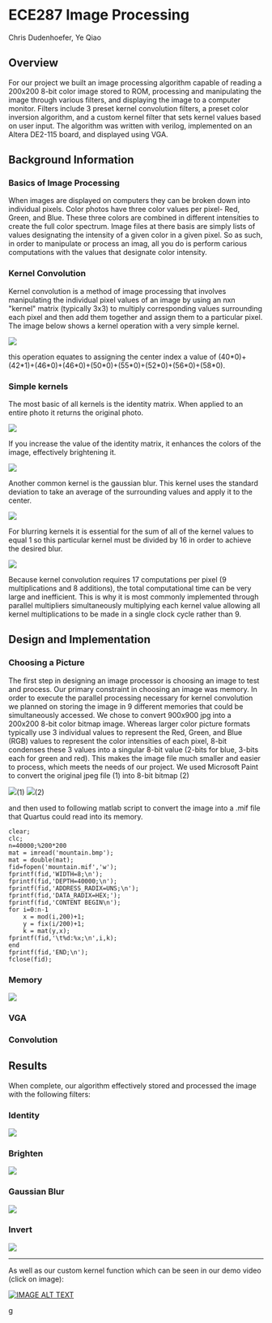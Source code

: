 # ECE287 Image Processing
Chris Dudenhoefer, Ye Qiao
## Overview
For our project we built an image processing algorithm capable of reading a 200x200 8-bit color image stored to ROM, processing and manipulating the image through various filters, and displaying the image to a computer monitor. Filters include 3 preset kernel convolution filters, a preset color inversion algorithm, and a custom kernel filter that sets kernel values based on user input. The algorithm was written with verilog, implemented on an Altera DE2-115 board, and displayed using VGA.

## Background Information
### Basics of Image Processing
When images are displayed on computers they can be broken down into individual pixels. Color photos have three color values per pixel- Red, Green, and Blue. These three colors are combined in different intensities to create the full color spectrum. Image files at there basis are simply lists of values designating the intensity of a given color in a given pixel. So as such, in order to manipulate or process an imag, all you do is perform carious computations with the values that designate color intensity. 

### Kernel Convolution
Kernel convolution is a method of image processing that involves manipulating the individual pixel values of an image by using an nxn "kernel" matrix (typically 3x3) to multiply corresponding values surrounding each pixel and then add them together and assign them to a particular pixel. The image below shows a kernel operation with a very simple kernel.

![](https://i.imgur.com/32VoQZ8.png)

this operation equates to assigning the center index a value of (40\*0)+(42\*1)+(46\*0)+(46\*0)+(50\*0)+(55\*0)+(52\*0)+(56\*0)+(58\*0). 
### Simple kernels
The most basic of all kernels is the identity matrix. When applied to an entire photo it returns the original photo. 

![](https://i.imgur.com/rjTJZwkb.png) 

If you increase the value of the identity matrix, it enhances the colors of the image, effectively brightening it. 

![](https://i.imgur.com/o5qWBwCb.png)

Another common kernel is the gaussian blur. This kernel uses the standard deviation to take an average of the surrounding values and apply it to the center.

![](https://i.imgur.com/zmoUxQNb.png)

For blurring kernels it is essential for the sum of all of the kernel values to equal 1 so this particular kernel must be divided by 16 in order to achieve the desired blur.

![](https://i.imgur.com/IOy28t6b.png)

Because kernel convolution requires 17 computations per pixel (9 multiplications and 8 additions), the total computational time can be very large and inefficient. This is why it is most commonly implemented through parallel multipliers simultaneously multiplying each kernel value allowing all kernel multiplications to be made in a single clock cycle rather than 9. 

## Design and Implementation
### Choosing a Picture
The first step in designing an image processor is choosing an image to test and process. Our primary constraint in choosing an image was memory. In order to execute the parallel processing necessary for kernel convolution we planned on storing the image in 9 different memories that could be simultaneously accessed. We chose to convert 900x900 jpg into a 200x200 8-bit color bitmap image. Whereas larger color picture formats typically use 3 individual values to represent the Red, Green, and Blue (RGB) values to represent the color intensities of each pixel, 8-bit condenses these 3 values into a singular 8-bit value (2-bits for blue, 3-bits each for green and red). This makes the image file much smaller and easier to process, which meets the needs of our project. We used Microsoft Paint to convert the original jpeg file (1) into 8-bit bitmap (2)

![](https://i.imgur.com/f3bS062m.jpg)(1)
![](https://i.imgur.com/GhSHN8B.jpg)(2)

and then used to following matlab script to convert the image into a .mif file that Quartus could read into its memory.

    clear;  
    clc;  
    n=40000;%200*200  
    mat = imread('mountain.bmp');
    mat = double(mat);
    fid=fopen('mountain.mif','w');
    fprintf(fid,'WIDTH=8;\n');
    fprintf(fid,'DEPTH=40000;\n');
    fprintf(fid,'ADDRESS_RADIX=UNS;\n'); 
    fprintf(fid,'DATA_RADIX=HEX;');  
    fprintf(fid,'CONTENT BEGIN\n');
    for i=0:n-1  
        x = mod(i,200)+1;  
        y = fix(i/200)+1;  
        k = mat(y,x);
    fprintf(fid,'\t%d:%x;\n',i,k);  
    end  
    fprintf(fid,'END;\n');  
    fclose(fid);

### Memory

![](https://i.imgur.com/RmFw5wxl.png)

### VGA

### Convolution 



## Results
When complete, our algorithm effectively stored and processed the image with the following filters:
### Identity
![](https://i.imgur.com/bhlHdb1.jpg)
### Brighten
![](https://i.imgur.com/h4TggeA.jpg)
### Gaussian Blur
![](https://i.imgur.com/CM3s4zZ.jpg)
### Invert
![](https://i.imgur.com/xfXMATc.jpg)
***
As well as our custom kernel function which can be seen in our demo video (click on image):

[![IMAGE ALT TEXT](https://i.imgur.com/QeWpsKZ.jpg)](https://youtu.be/2ujU9qDhLFA "ECE287 Final Project- Image Processor")






    
g
